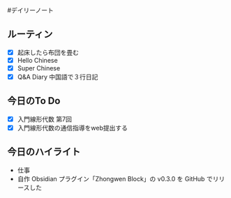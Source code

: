 #デイリーノート
## ルーティン
- [x] 起床したら布団を畳む
- [x] Hello Chinese
- [x] Super Chinese
- [x] Q&A Diary 中国語で３行日記
## 今日のTo Do
- [x] 入門線形代数 第7回
- [x] 入門線形代数の通信指導をweb提出する
## 今日のハイライト
- 仕事
- 自作 Obsidian プラグイン「Zhongwen Block」の v0.3.0 を GitHub でリリースした
